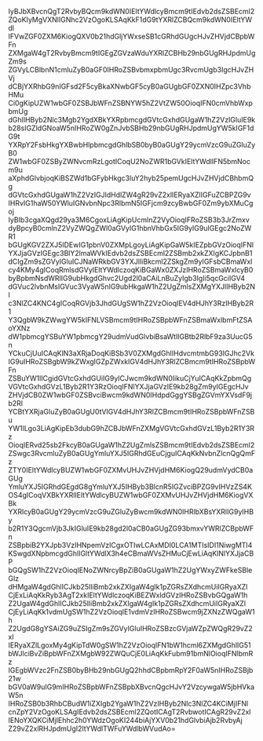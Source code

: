 IyBJbXBvcnQgT2RvbyBQcm9kdWN0IEltYWdlcyBmcm9tIEdvb2dsZSBEcml2
ZQoKIyMgVXNlIGNhc2VzOgoKLSAqKkF1dG9tYXRlZCBQcm9kdWN0IEltYWdl
IFVwZGF0ZXM6KiogQXV0b21hdGljYWxseSB1cGRhdGUgcHJvZHVjdCBpbWFn
ZXMgaW4gT2RvbyBmcm9tIGEgZGVzaWduYXRlZCBHb29nbGUgRHJpdmUgZm9s
ZGVyLCBlbnN1cmluZyB0aGF0IHRoZSBvbmxpbmUgc3RvcmUgb3IgcHJvZHVj
dCBjYXRhbG9nIGFsd2F5cyBkaXNwbGF5cyB0aGUgbGF0ZXN0IHZpc3VhbHMu
Ci0gKipUZW1wbGF0ZSBJbWFnZSBNYW5hZ2VtZW50OioqIFN0cmVhbWxpbmUg
dGhlIHByb2Nlc3Mgb2YgdXBkYXRpbmcgdGVtcGxhdGUgaW1hZ2VzIGluIE9k
b28sIGZldGNoaW5nIHRoZW0gZnJvbSBHb29nbGUgRHJpdmUgYW5kIGF1dG9t
YXRpY2FsbHkgYXBwbHlpbmcgdGhlbSB0byB0aGUgY29ycmVzcG9uZGluZyB0
ZW1wbGF0ZSByZWNvcmRzLgotICoqU2NoZWR1bGVkIEltYWdlIFN5bmNocm9u
aXphdGlvbjoqKiBSZWd1bGFybHkgc3luY2hyb25pemUgcHJvZHVjdCBhbmQg
dGVtcGxhdGUgaW1hZ2VzIGJldHdlZW4gR29vZ2xlIERyaXZlIGFuZCBPZG9v
IHRvIG1haW50YWluIGNvbnNpc3RlbmN5IGFjcm9zcyBwbGF0Zm9ybXMuCgoj
IyBIb3cgaXQgd29ya3M6CgoxLiAgKipUcmlnZ2VyOioqIFRoZSB3b3JrZmxv
dyBpcyB0cmlnZ2VyZWQgZWl0aGVyIG1hbnVhbGx5IG9yIG9uIGEgc2NoZWR1
bGUgKGV2ZXJ5IDEwIG1pbnV0ZXMpLgoyLiAgKipGaW5kIEZpbGVzOioqIFNl
YXJjaGVzIGEgc3BlY2lmaWVkIEdvb2dsZSBEcml2ZSBmb2xkZXIgKCJpbnB1
dCIgZm9sZGVyIGluICJNaWRkbGV3YXJlIiBkcml2ZSkgZm9yIGFsbCBmaWxl
cy4KMy4gICoqRmlsdGVyIEltYWdlczoqKiBGaWx0ZXJzIHRoZSBmaWxlcyB0
byBpbmNsdWRlIG9ubHkgdGhvc2Ugd2l0aCAiLnBuZyIgb3IgIi5qcGciIGV4
dGVuc2lvbnMsIGVuc3VyaW5nIG9ubHkgaW1hZ2UgZmlsZXMgYXJlIHByb2Nl
c3NlZC4KNC4gICoqRGVjb3JhdGUgSW1hZ2VzOioqIEV4dHJhY3RzIHByb2R1
Y3QgbW9kZWwgYW5kIFNLVSBmcm9tIHRoZSBpbWFnZSBmaWxlbmFtZSAoYXNz
dW1pbmcgYSBuYW1pbmcgY29udmVudGlvbiBsaWtlIGBtb2RlbF9za3UucG5n
YCkuCjUuICAqKlN3aXRjaDoqKiBSb3V0ZXMgdGhlIHdvcmtmbG93IGJhc2Vk
IG9uIHRoZSBgbW9kZWxgIGZpZWxkIGV4dHJhY3RlZCBmcm9tIHRoZSBpbWFn
ZSBuYW1lICgidGVtcGxhdGUiIG9yICJwcm9kdWN0IikuCjYuICAqKkZpbmQg
VGVtcGxhdGVzL1Byb2R1Y3RzOioqIFNlYXJjaGVzIE9kb28gZm9yIGEgcHJv
ZHVjdCB0ZW1wbGF0ZSBvciBwcm9kdWN0IHdpdGggYSBgZGVmYXVsdF9jb2Rl
YCBtYXRjaGluZyB0aGUgU0tVIGV4dHJhY3RlZCBmcm9tIHRoZSBpbWFnZSBu
YW1lLgo3LiAgKipEb3dubG9hZCBJbWFnZXMgVGVtcGxhdGVzL1Byb2R1Y3Rz
OioqIERvd25sb2FkcyB0aGUgaW1hZ2UgZmlsZSBmcm9tIEdvb2dsZSBEcml2
ZSwgc3RvcmluZyB0aGUgYmluYXJ5IGRhdGEuCjguICAqKkNvbnZlcnQgQmFz
ZTY0IEltYWdlcyBUZW1wbGF0ZXMvUHJvZHVjdHM6KiogQ29udmVydCB0aGUg
YmluYXJ5IGRhdGEgdG8gYmluYXJ5IHByb3BlcnR5IGZvciBPZG9vIHVzZS4K
OS4gICoqVXBkYXRlIEltYWdlcyBUZW1wbGF0ZXMvUHJvZHVjdHM6KiogVXBk
YXRlcyB0aGUgY29ycmVzcG9uZGluZyBwcm9kdWN0IHRlbXBsYXRlIG9yIHBy
b2R1Y3QgcmVjb3JkIGluIE9kb28gd2l0aCB0aGUgZG93bmxvYWRlZCBpbWFn
ZSBpbiB2YXJpb3VzIHNpemVzICgxOTIwLCAxMDI0LCA1MTIsIDI1NiwgMTI4
KSwgdXNpbmcgdGhlIGltYWdlX3h4eCBmaWVsZHMuCjEwLiAqKlNlYXJjaCBP
bGQgSW1hZ2VzOioqIENoZWNrcyBpZiB0aGUgaW1hZ2UgYWxyZWFkeSBleGlz
dHMgaW4gdGhlICJkb25lIiBmb2xkZXIgaW4gIk1pZGRsZXdhcmUiIGRyaXZl
CjExLiAqKkRyb3AgT2xkIEltYWdlczoqKiBEZWxldGVzIHRoZSBvbGQgaW1h
Z2UgaW4gdGhlICJkb25lIiBmb2xkZXIgaW4gIk1pZGRsZXdhcmUiIGRyaXZl
CjEyLiAqKk1vdmUgSW1hZ2VzOioqIE1vdmVzIHRoZSBwcm9jZXNzZWQgaW1h
Z2UgdG8gYSAiZG9uZSIgZm9sZGVyIGluIHRoZSBzcGVjaWZpZWQgR29vZ2xl
IERyaXZlLgoxMy4gKipTdW0gSW1hZ2VzOioqIFN1bW1hcml6ZXMgdGhlIG51
bWJlciBvZiBpbWFnZXMgbW92ZWQuCjE0LiAqKkFubm91bmNlOioqIFNlbmRz
IGEgbWVzc2FnZSB0byBHb29nbGUgQ2hhdCBpbmRpY2F0aW5nIHRoZSBjb21w
bGV0aW9uIG9mIHRoZSBpbWFnZSBpbXBvcnQgcHJvY2VzcywgaW5jbHVkaW5n
IHRoZSB0b3RhbCBudW1iZXIgb2YgaW1hZ2VzIHByb2Nlc3NlZC4KCiMjIFNl
cnZpY2VzOgoKLSAgIEdvb2dsZSBEcml2ZQotICAgT2RvbwotICAgR29vZ2xl
IENoYXQKCiMjIEhhc2h0YWdzOgoKI244biAjYXV0b21hdGlvbiAjb2RvbyAj
Z29vZ2xlRHJpdmUgI2ltYWdlTWFuYWdlbWVudAo=
